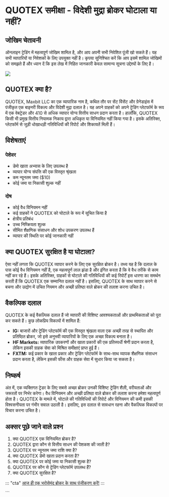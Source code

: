 # QUOTEX समीक्षा - विदेशी मुद्रा ब्रोकर घोटाला या नहीं?

## जोखिम चेतावनी

ऑनलाइन ट्रेडिंग में महत्वपूर्ण जोखिम शामिल है, और आप अपनी सभी निवेशित पूंजी खो सकते
हैं। यह सभी व्यापारियों या निवेशकों के लिए उपयुक्त नहीं है। कृपया सुनिश्चित करें कि आप
इसमें शामिल जोखिमों को समझते हैं और ध्यान दें कि इस लेख में निहित जानकारी केवल सामान्य
सूचना उद्देश्यों के लिए है।

[![](https://static.quotex.io/files/4_en/300_250.jpg)](https://traff.sbs/brokerqxlid)

## QUOTEX क्या है?

QUOTEX, Maxbit LLC का एक व्यापारिक नाम है, कथित तौर पर सेंट विंसेंट और ग्रेनेडाइंस
में पंजीकृत एक बाइनरी विकल्प और विदेशी मुद्रा दलाल है। यह अपने ग्राहकों को अपने ट्रेडिंग
प्लेटफॉर्म के रूप में एक वेबट्रेडर और 410 से अधिक व्यापार योग्य वित्तीय साधन प्रदान
करता है। हालाँकि, QUOTEX किसी भी प्रमुख वित्तीय नियामक निकाय द्वारा अधिकृत या
विनियमित नहीं किया गया है। इसके अतिरिक्त, प्लेटफॉर्म से जुड़ी धोखाधड़ी गतिविधियों की
रिपोर्ट और शिकायतें मिली हैं।

## विशेषताएं

### पेशेवर

-   डेमो खाता अभ्यास के लिए उपलब्ध है
-   व्यापार योग्य संपत्ति की एक विस्तृत श्रृंखला
-   कम न्यूनतम जमा (\$10)
-   कोई जमा या निकासी शुल्क नहीं

### दोष

-   कोई वैध विनियमन नहीं
-   कई ग्राहकों ने QUOTEX को घोटाले के रूप में सूचित किया है
-   क्षेत्रीय प्रतिबंध
-   उच्च निष्क्रियता शुल्क
-   सीमित शैक्षणिक संसाधन और शोध उपकरण उपलब्ध हैं
-   व्यापार की स्थिति पर कोई जानकारी नहीं

## क्या QUOTEX सुरक्षित है या घोटाला?

ऐसा नहीं लगता कि QUOTEX व्यापार करने के लिए एक सुरक्षित ब्रोकर है। तथ्य यह है कि
दलाल के पास कोई वैध विनियमन नहीं है, एक महत्वपूर्ण लाल झंडा है और इंगित करता है कि
वे वैध तरीके से काम नहीं कर रहे हैं। इसके अतिरिक्त, ग्राहकों से घोटाले की गतिविधियों की
कई रिपोर्टें इस धारणा का समर्थन करती हैं कि QUOTEX एक सम्मानित दलाल नहीं है।
इसलिए, QUOTEX के साथ व्यापार करने से बचना और उद्योग में उचित नियमन और अच्छी
प्रतिष्ठा वाले ब्रोकर की तलाश करना उचित है।

## वैकल्पिक दलाल

QUOTEX के कई वैकल्पिक दलाल हैं जो व्यापारी की विशिष्ट आवश्यकताओं और प्राथमिकताओं को
पूरा कर सकते हैं। कुछ लोकप्रिय विकल्पों में शामिल हैं:

-   **IG:** बाजारों और ट्रेडिंग प्लेटफॉर्म की एक विस्तृत श्रृंखला वाला एक अच्छी तरह से
    स्थापित और प्रतिष्ठित ब्रोकर, जो इसे अनुभवी व्यापारियों के लिए एक अच्छा विकल्प
    बनाता है।
-   **HF Markets:** व्यापारिक उपकरणों और खाता प्रकारों की एक प्रतिस्पर्धी श्रेणी
    प्रदान करता है, लेकिन इसकी ग्राहक सेवा को मिश्रित समीक्षाएं प्राप्त हुई हैं।
-   **FXTM:** कई प्रकार के खाता प्रकार और ट्रेडिंग प्लेटफॉर्म के साथ-साथ व्यापक
    शैक्षणिक संसाधन प्रदान करता है, लेकिन इसकी फीस और ग्राहक सेवा में सुधार किया जा
    सकता है।

## निष्कर्ष

अंत में, एक व्यक्तिगत ट्रेडर के लिए सबसे अच्छा ब्रोकर उनकी विशिष्ट ट्रेडिंग शैली,
वरीयताओं और जरूरतों पर निर्भर करेगा। वैध विनियमन और अच्छी प्रतिष्ठा वाले ब्रोकर की
तलाश करना हमेशा महत्वपूर्ण होता है। QUOTEX के मामले में, घोटाले की गतिविधियों की
रिपोर्ट और विनियमन की कमी इसकी विश्वसनीयता पर गंभीर सवाल उठाती है। इसलिए, इस
दलाल से सावधान रहना और वैकल्पिक विकल्पों पर विचार करना उचित है।

## अक्सर पूछे जाने वाले प्रश्न

1.  क्या QUOTEX एक विनियमित ब्रोकर है?
2.  QUOTEX द्वारा कौन से वित्तीय साधन की पेशकश की जाती है?
3.  QUOTEX पर न्यूनतम जमा राशि क्या है?
4.  क्या QUOTEX डेमो खाता प्रदान करता है?
5.  क्या QUOTEX पर कोई जमा या निकासी शुल्क है?
6.  QUOTEX पर कौन से ट्रेडिंग प्लेटफॉर्म उपलब्ध हैं?
7.  क्या QUOTEX सुरक्षित है?

::: \"cta\"
[आज ही एक भरोसेमंद ब्रोकर के साथ पंजीकरण
करें!](\%22https://traff.sbs/brokerqxsignup\%22)
:::

\`\`\`

